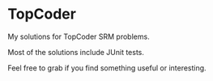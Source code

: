 # TopCoder

My solutions for TopCoder SRM problems.

Most of the solutions include JUnit tests.

Feel free to grab if you find something useful or interesting.

